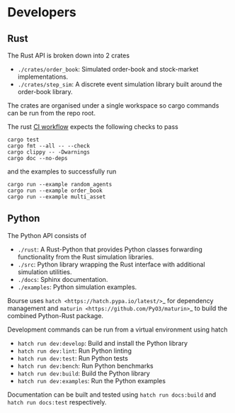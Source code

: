 # Developers

## Rust

The Rust API is broken down into 2 crates

- `./crates/order_book`: Simulated order-book
  and stock-market implementations.
- `./crates/step_sim`: A discrete event simulation
  library built around the order-book library.

The crates are organised under a single workspace
so cargo commands can be run from the repo root.

The rust [CI workflow](../workflows/pre_merge.yaml)
expects the following checks to pass

```
cargo test
cargo fmt --all -- --check
cargo clippy -- -Dwarnings
cargo doc --no-deps
```

and the examples to successfully run

```
cargo run --example random_agents
cargo run --example order_book
cargo run --example multi_asset
```

## Python

The Python API consists of

- `./rust`: A Rust-Python that provides Python classes
  forwarding functionality from the Rust simulation libraries.
- `./src`: Python library wrapping the Rust interface with
  additional simulation utilities.
- `./docs`: Sphinx documentation.
- `./examples`: Python simulation examples.

Bourse uses `hatch <https://hatch.pypa.io/latest/>`_ for
dependency management and `maturin <https://github.com/PyO3/maturin>`_
to build the combined Python-Rust package.

Development commands can be run from a virtual environment
using hatch

- `hatch run dev:develop`: Build and install the Python library
- `hatch run dev:lint`: Run Python linting
- `hatch run dev:test`: Run Python tests
- `hatch run dev:bench`: Run Python benchmarks
- `hatch run dev:build`: Build the Python library
- `hatch run dev:examples`: Run the Python examples

Documentation can be built and tested using
`hatch run docs:build` and `hatch run docs:test` respectively.
